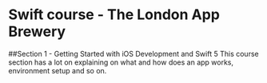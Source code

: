 # Swift course - The London App Brewery

##Section 1 - Getting Started with iOS Development and Swift 5 
This course section has a lot on explaining on what and how does an app works, environment setup and so on.
